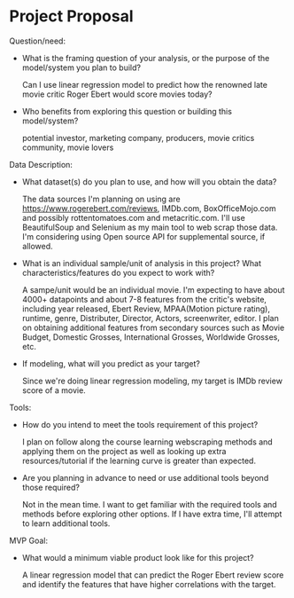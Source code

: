 # Project Proposal

Question/need:

* What is the framing question of your analysis, or the purpose of the model/system you plan to build?

  Can I use linear regression model to predict how the renowned late movie critic Roger Ebert would score movies today?

* Who benefits from exploring this question or building this model/system?

  potential investor, marketing company, producers, movie critics community, movie lovers

Data Description:

* What dataset(s) do you plan to use, and how will you obtain the data?

  The data sources I'm planning on using are https://www.rogerebert.com/reviews, IMDb.com, BoxOfficeMojo.com and possibly rottentomatoes.com and metacritic.com. I'll use BeautifulSoup and Selenium as my main tool to web scrap those data. I'm considering using Open source API for supplemental source, if allowed.

* What is an individual sample/unit of analysis in this project? What characteristics/features do you expect to work with?

  A sampe/unit would be an individual movie. I'm expecting to have about 4000+ datapoints and about 7-8 features from the critic's website, including year released, Ebert Review, MPAA(Motion picture rating), runtime, genre,  Distributer, Director, Actors, screenwriter, editor. I plan on obtaining additional features from secondary sources such as Movie Budget, Domestic Grosses, International Grosses, Worldwide Grosses, etc. 

* If modeling, what will you predict as your target?

  Since we're doing linear regression modeling, my target is IMDb review score of a movie.

Tools:

* How do you intend to meet the tools requirement of this project?

  I plan on follow along the course learning webscraping methods and applying them on the project as well as looking up extra resources/tutorial if the learning curve is greater than expected. 

* Are you planning in advance to need or use additional tools beyond those required?

  Not in the mean time. I want to get familiar with the required tools and methods before exploring other options. If I have extra time, I'll attempt to learn additional tools. 

MVP Goal:

* What would a minimum viable product look like for this project?

  A linear regression model that can predict the Roger Ebert review score and identify the features that have higher correlations with the target. 
